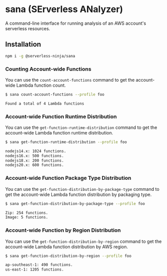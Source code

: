 # sana (SErverless ANalyzer)

A command-line interface for running analysis of an AWS account's serverless resources.

## Installation

```sh
npm i -g @serverless-ninja/sana
```

### Counting Account-wide Functions

You can use the `count-account-functions` command to get the account-wide Lambda function count.

```sh
$ sana count-account-functions --profile foo

Found a total of 4 Lambda functions
```

### Account-wide Function Runtime Distribution

You can use the `get-function-runtime-distribution` command to get the account-wide Lambda function runtime distribution.

```sh
$ sana get-function-runtime-distribution --profile foo

nodejs14.x: 1024 functions.
nodejs16.x: 500 functions.
nodejs18.x: 200 functions.
nodejs20.x: 600 functions.
```

### Account-wide Function Package Type Distribution

You can use the `get-function-distribution-by-package-type` command to get the account-wide Lambda function distribution by packaging type.

```sh
$ sana get-function-distribution-by-package-type --profile foo

Zip: 254 functions.
Image: 5 functions.
```

### Account-wide Function by Region Distribution

You can use the `get-function-distribution-by-region` command to get the account-wide Lambda function distribution by AWS region.

```sh
$ sana get-function-distribution-by-region --profile foo

ap-southeast-1: 490 functions.
us-east-1: 1205 functions.
```

